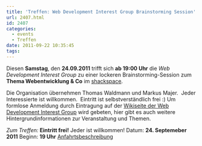 ```yaml
---
title: 'Treffen: Web Development Interest Group Brainstorming Session'
url: 2407.html
id: 2407
categories:
  - events
  - Treffen
date: 2011-09-22 10:35:45
tags:
---
```


Diesen **Samstag**, den **24.09.2011** trifft sich **ab 19:00 Uhr** die _Web Development Interest Group_ zu einer lockeren Brainstorming-Session zum **Thema Webentwicklung &amp; Co** im [shackspace](../?page_id=713).

Die Organisation übernehmen Thomas Waldmann und Markus Majer.  Jeder Interessierte ist willkommen.  Eintritt ist selbstverständlich frei :)
Um formlose Anmeldung durch Eintragung auf der [Wikiseite der Web Development Interest Group](https://blog.shackspace.de/wiki/doku.php?id=web_development_interest_group) wird gebeten, hier gibt es auch weitere Hintergrundinformationen zur Veranstaltung und Themen.

_Zum Treffen:_
**Eintritt frei!** Jeder ist willkommen!
Datum: **24\. Septemeber 2011**
Beginn: **19 Uhr**
[Anfahrtsbeschreibung](../?page_id=713)